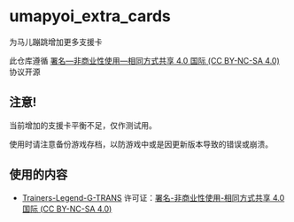 # umapyoi_extra_cards

为马儿蹦跳增加更多支援卡

此仓库遵循 [署名—非商业性使用—相同方式共享 4.0 国际 (CC BY-NC-SA 4.0)](https://creativecommons.org/licenses/by-nc-sa/4.0/deed.zh-hans) 协议开源

## 注意!

当前增加的支援卡平衡不足，仅作测试用。

使用时请注意备份游戏存档，以防游戏中或是因更新版本导致的错误或崩溃。

## 使用的内容

- [Trainers-Legend-G-TRANS](https://github.com/MinamiChiwa/Trainers-Legend-G-TRANS/blob/master/translation-progress.md) 许可证：[署名-非商业性使用-相同方式共享 4.0 国际 (CC BY-NC-SA 4.0)](https://creativecommons.org/licenses/by-nc-sa/4.0/deed.zh)